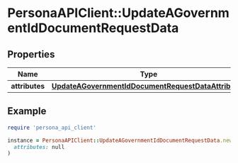 # PersonaAPIClient::UpdateAGovernmentIdDocumentRequestData

## Properties

| Name | Type | Description | Notes |
| ---- | ---- | ----------- | ----- |
| **attributes** | [**UpdateAGovernmentIdDocumentRequestDataAttributes**](UpdateAGovernmentIdDocumentRequestDataAttributes.md) |  | [optional] |

## Example

```ruby
require 'persona_api_client'

instance = PersonaAPIClient::UpdateAGovernmentIdDocumentRequestData.new(
  attributes: null
)
```

